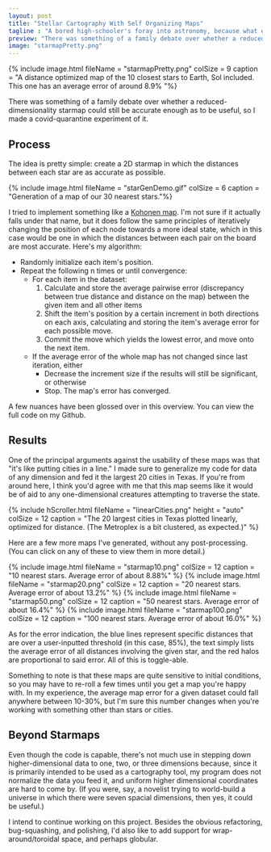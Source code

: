 ```yaml
---
layout: post
title: "Stellar Cartography With Self Organizing Maps"
tagline : "A bored high-schooler's foray into astronomy, because what else am I supposed to do during quarantine?"
preview: "There was something of a family debate over whether a reduced-dimensionality starmap could still be accurate enough as to be useful, so I made a covid-quarantine experiment of it."
image: "starmapPretty.png"
---
```


{% include image.html fileName = "starmapPretty.png" colSize = 9 caption = "A distance optimized map of the 10 closest stars to Earth, Sol included. This one has an average error of around 8.9% "%}

There was something of a family debate over whether a reduced-dimensionality starmap could still be accurate enough as to be useful, so I made a covid-quarantine experiment of it. 


## Process
The idea is pretty simple: create a 2D starmap in which the distances between each star are as accurate as possible.

{% include image.html fileName = "starGenDemo.gif" colSize = 6 caption = "Generation of a map of our 30 nearest stars."%}


I tried to implement something like a [Kohonen map](https://en.wikipedia.org/wiki/Self-organizing_map). I'm not sure if it actually falls under that name, but it does follow the same principles of iteratively changing the position of each node towards a more ideal state, which in this case would be one in which the distances between each pair on the board are most accurate. Here's my algorithm:

- Randomly initialize each item's position.
- Repeat the following n times or until convergence:
	- For each item in the dataset:
		1. Calculate and store the average pairwise error (discrepancy between true distance and distance on the map) between the given item and all other items
		2. Shift the item's position by a certain increment in both directions on each axis, calculating and storing the item's average error for each possible move. 
		3. Commit the move which yields the lowest error, and move onto the next item.
	- If the average error of the whole map has not changed since last iteration, either
		- Decrease the increment size if the results will still be significant, or otherwise
		- Stop. The map's error has converged.

A few nuances have been glossed over in this overview. You can view the full code on my Github.

## Results

One of the principal arguments against the usability of these maps was that "it's like putting cities in a line." I made sure to generalize my code for data of any dimension and fed it the largest 20 cities in Texas. If you're from around here, I think you'd agree with me that this map seems like it would be of aid to any one-dimensional creatures attempting to traverse the state.

{% include hScroller.html fileName = "linearCities.png" height = "auto" colSize = 12 caption = "The 20 largest cities in Texas plotted linearly, optimized for distance. (The Metroplex is a bit clustered, as expected.)" %}

Here are a few more maps I've generated, without any post-processing. (You can click on any of these to view them in more detail.) 

{% include image.html fileName = "starmap10.png" colSize = 12 caption = "10 nearest stars. Average error of about 8.88%" %}
{% include image.html fileName = "starmap20.png" colSize = 12 caption = "20 nearest stars. Average error of about 13.2%" %}
{% include image.html fileName = "starmap50.png" colSize = 12 caption = "50 nearest stars. Average error of about 16.4%" %}
{% include image.html fileName = "starmap100.png" colSize = 12 caption = "100 nearest stars. Average error of about 16.0%" %}

As for the error indication, the blue lines represent specific distances that are over a user-inputted threshold (in this case, 85%), the text simply lists the average error of all distances involving the given star, and the red halos are proportional to said error. All of this is toggle-able.

Something to note is that these maps are quite sensitive to initial conditions, so you may have to re-roll a few times until you get a map you're happy with. In my experience, the average map error for a given dataset could fall anywhere between 10-30%, but I'm sure this number changes when you're working with something other than stars or cities. 

## Beyond Starmaps

Even though the code is capable, there's not much use in stepping down higher-dimensional data to one, two, or three dimensions because, since it is primarily intended to be used as a cartography tool, my program does not normalize the data you feed it, and uniform higher dimensional coordinates are hard to come by. (If you were, say, a novelist trying to world-build a universe in which there were seven spacial dimensions, then yes, it could be useful.) 

I intend to continue working on this project. Besides the obvious refactoring, bug-squashing, and polishing, I'd also like to add support for wrap-around/toroidal space, and perhaps globular.